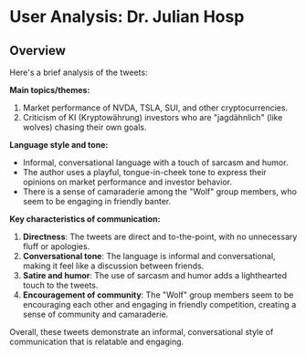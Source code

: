# User Analysis: Dr. Julian Hosp

## Overview

Here's a brief analysis of the tweets:

**Main topics/themes:**

1. Market performance of NVDA, TSLA, SUI, and other cryptocurrencies.
2. Criticism of KI (Kryptowährung) investors who are "jagdähnlich" (like wolves) chasing their own goals.

**Language style and tone:**

* Informal, conversational language with a touch of sarcasm and humor.
* The author uses a playful, tongue-in-cheek tone to express their opinions on market performance and investor behavior.
* There is a sense of camaraderie among the "Wolf" group members, who seem to be engaging in friendly banter.

**Key characteristics of communication:**

1. **Directness**: The tweets are direct and to-the-point, with no unnecessary fluff or apologies.
2. **Conversational tone**: The language is informal and conversational, making it feel like a discussion between friends.
3. **Satire and humor**: The use of sarcasm and humor adds a lighthearted touch to the tweets.
4. **Encouragement of community**: The "Wolf" group members seem to be encouraging each other and engaging in friendly competition, creating a sense of community and camaraderie.

Overall, these tweets demonstrate an informal, conversational style of communication that is relatable and engaging.